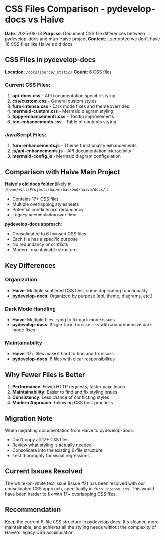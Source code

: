 # CSS Files Comparison - pydevelop-docs vs Haive

**Date**: 2025-08-13
**Purpose**: Document CSS file differences between pydevelop-docs and main Haive project
**Context**: User noted we don't have 16 CSS files like Haive's old docs

## CSS Files in pydevelop-docs

**Location**: `/docs/source/_static/`
**Count**: 6 CSS files

### Current CSS Files:

1. **api-docs.css** - API documentation specific styling
2. **css/custom.css** - General custom styles
3. **furo-intense.css** - Dark mode fixes and theme overrides
4. **mermaid-custom.css** - Mermaid diagram styling
5. **tippy-enhancements.css** - Tooltip improvements
6. **toc-enhancements.css** - Table of contents styling

### JavaScript Files:

1. **furo-enhancements.js** - Theme functionality enhancements
2. **js/api-enhancements.js** - API documentation interactivity
3. **mermaid-config.js** - Mermaid diagram configuration

## Comparison with Haive Main Project

**Haive's old docs folder** (likely in `/home/will/Projects/haive/backend/haive/docs/`):

- Contains 17+ CSS files
- Multiple overlapping stylesheets
- Potential conflicts and redundancy
- Legacy accumulation over time

**pydevelop-docs approach**:

- Consolidated to 6 focused CSS files
- Each file has a specific purpose
- No redundancy or conflicts
- Modern, maintainable structure

## Key Differences

### Organization

- **Haive**: Multiple scattered CSS files, some duplicating functionality
- **pydevelop-docs**: Organized by purpose (api, theme, diagrams, etc.)

### Dark Mode Handling

- **Haive**: Multiple files trying to fix dark mode issues
- **pydevelop-docs**: Single `furo-intense.css` with comprehensive dark mode fixes

### Maintainability

- **Haive**: 17+ files make it hard to find and fix issues
- **pydevelop-docs**: 6 files with clear responsibilities

## Why Fewer Files is Better

1. **Performance**: Fewer HTTP requests, faster page loads
2. **Maintainability**: Easier to find and fix styling issues
3. **Consistency**: Less chance of conflicting styles
4. **Modern Approach**: Following CSS best practices

## Migration Note

When migrating documentation from Haive to pydevelop-docs:

- Don't copy all 17+ CSS files
- Review what styling is actually needed
- Consolidate into the existing 6-file structure
- Test thoroughly for visual regressions

## Current Issues Resolved

The white-on-white text issue (Issue #2) has been resolved with our consolidated CSS approach, specifically in `furo-intense.css`. This would have been harder to fix with 17+ overlapping CSS files.

## Recommendation

Keep the current 6-file CSS structure in pydevelop-docs. It's cleaner, more maintainable, and achieves all the styling needs without the complexity of Haive's legacy CSS accumulation.
